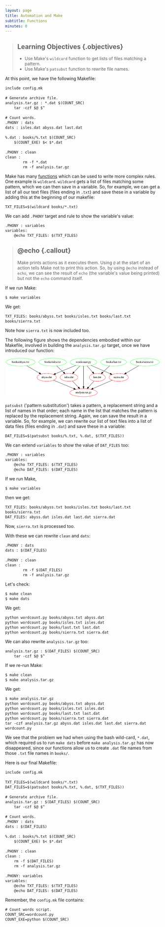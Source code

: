 ```yaml
---
layout: page
title: Automation and Make
subtitle: Functions
minutes: 0
---
```


> ## Learning Objectives {.objectives}
>
> * Use Make's `wildcard` function to get lists of files matching a
>   pattern. 
> * Use Make's `patsubst` function to rewrite file names.

At this point, we have the following Makefile:

~~~ {.make}
include config.mk

# Generate archive file.
analysis.tar.gz : *.dat $(COUNT_SRC)
	tar -czf $@ $^

# Count words.
.PHONY : dats
dats : isles.dat abyss.dat last.dat

%.dat : books/%.txt $(COUNT_SRC)
	$(COUNT_EXE) $< $*.dat

.PHONY : clean
clean :
        rm -f *.dat
        rm -f analysis.tar.gz
~~~

Make has many [functions](reference.html#function) which can be used to
write more complex rules. One example is `wildcard`. `wildcard` gets a
list of files matching some pattern, which we can then save in a
variable. So, for example, we can get a list of all our text files
(files ending in `.txt`) and save these in a variable by adding this at
the beginning of our makefile:

~~~ {.make}
TXT_FILES=$(wildcard books/*.txt)
~~~

We can add `.PHONY` target and rule to show the variable's value:

~~~ {.make}
.PHONY : variables
variables:
	@echo TXT_FILES: $(TXT_FILES)
~~~

> ## @echo {.callout}
>
> Make prints actions as it executes them. Using `@` at the start of
> an action tells Make not to print this action. So, by using `@echo`
> instead of `echo`, we can see the result of `echo` (the variable's
> value being printed) but not the `echo` command itself.

If we run Make:

~~~ {.bash}
$ make variables
~~~

We get:

~~~ {.output}
TXT_FILES: books/abyss.txt books/isles.txt books/last.txt books/sierra.txt
~~~

Note how `sierra.txt` is now included too.

The following figure shows the dependencies embodied within our Makefile, involved in building the `analysis.tar.gz` target, once we have introduced our function:

![analysis.tar.gz dependencies after introducing a function](img/07-functions.png "analysis.tar.gz dependencies after introducing a function")

`patsubst` ('pattern substitution') takes a pattern, a replacement string and a
list of names in that order; each name in the list that matches the pattern is 
replaced by the replacement string. Again, we can save the result in a
variable. So, for example, we can rewrite our list of text files into
a list of data files (files ending in `.dat`) and save these in a
variable:

~~~ {.make}
DAT_FILES=$(patsubst books/%.txt, %.dat, $(TXT_FILES))
~~~

We can extend `variables` to show the value of `DAT_FILES` too:

~~~ {.make}
.PHONY : variables
variables:
	@echo TXT_FILES: $(TXT_FILES)
	@echo DAT_FILES: $(DAT_FILES)
~~~

If we run Make,

~~~ {.bash}
$ make variables
~~~

then we get:

~~~ {.output}
TXT_FILES: books/abyss.txt books/isles.txt books/last.txt books/sierra.txt
DAT_FILES: abyss.dat isles.dat last.dat sierra.dat
~~~

Now, `sierra.txt` is processed too.

With these we can rewrite `clean` and `dats`:

~~~ {.make}
.PHONY : dats
dats : $(DAT_FILES)

.PHONY : clean
clean :
        rm -f $(DAT_FILES)
        rm -f analysis.tar.gz
~~~

Let's check:

~~~ {.bash}
$ make clean
$ make dats
~~~

We get:

~~~ {.output}
python wordcount.py books/abyss.txt abyss.dat
python wordcount.py books/isles.txt isles.dat
python wordcount.py books/last.txt last.dat
python wordcount.py books/sierra.txt sierra.dat
~~~

We can also rewrite `analysis.tar.gz` too:

~~~ {.make}
analysis.tar.gz : $(DAT_FILES) $(COUNT_SRC)
	tar -czf $@ $^
~~~

If we re-run Make:

~~~ {.bash}
$ make clean
$ make analysis.tar.gz
~~~

We get:

~~~ {.output}
$ make analysis.tar.gz
python wordcount.py books/abyss.txt abyss.dat
python wordcount.py books/isles.txt isles.dat
python wordcount.py books/last.txt last.dat
python wordcount.py books/sierra.txt sierra.dat
tar -czf analysis.tar.gz abyss.dat isles.dat last.dat sierra.dat wordcount.py
~~~

We see that the problem we had when using the bash wild-card, `*.dat`,
which required us to run `make dats` before `make analysis.tar.gz` has
now disappeared, since our functions allow us to create `.dat` file
names from those `.txt` file names in `books/`.

Here is our final Makefile:

~~~ {.make}
include config.mk

TXT_FILES=$(wildcard books/*.txt)
DAT_FILES=$(patsubst books/%.txt, %.dat, $(TXT_FILES))

# Generate archive file.
analysis.tar.gz : $(DAT_FILES) $(COUNT_SRC)
	tar -czf $@ $^

# Count words.
.PHONY : dats
dats : $(DAT_FILES)

%.dat : books/%.txt $(COUNT_SRC)
	$(COUNT_EXE) $< $*.dat

.PHONY : clean
clean :
	rm -f $(DAT_FILES)
	rm -f analysis.tar.gz

.PHONY: variables
variables:
	@echo TXT_FILES: $(TXT_FILES)
	@echo DAT_FILES: $(DAT_FILES)
~~~

Remember, the `config.mk` file contains:

~~~ {.make}
# Count words script.
COUNT_SRC=wordcount.py
COUNT_EXE=python $(COUNT_SRC)
~~~
